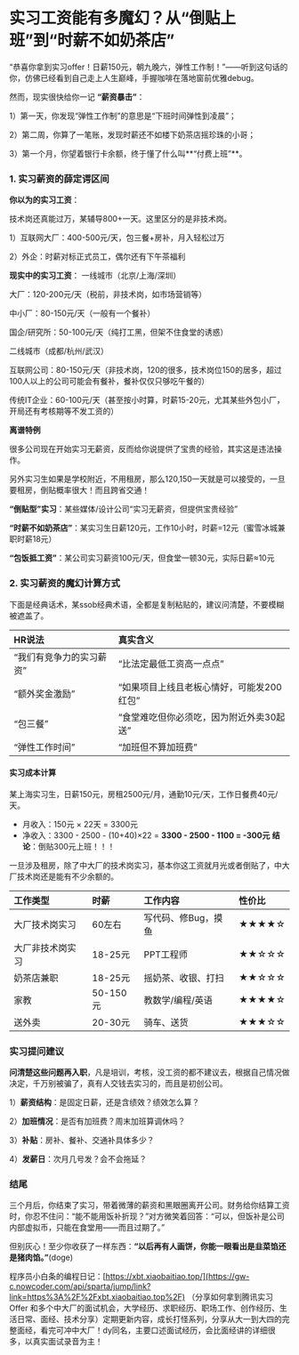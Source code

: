 # 实习工资能有多魔幻？从“倒贴上班”到“时薪不如奶茶店”

“恭喜你拿到实习offer！日薪150元，朝九晚六，弹性工作制！”——听到这句话的你，仿佛已经看到自己走上人生巅峰，手握咖啡在落地窗前优雅debug。

然而，现实很快给你一记 **“薪资暴击”**：

1）第一天，你发现“弹性工作制”的意思是“下班时间弹性到凌晨”；

2）第二周，你算了一笔账，发现时薪还不如楼下奶茶店摇珍珠的小哥；

3）第一个月，你望着银行卡余额，终于懂了什么叫**“付费上班”**。

### 1. 实习薪资的薛定谔区间

**你以为的实习工资**：

技术岗还真能过万，某辅导800+一天。这里区分的是非技术岗。

1）互联网大厂：400-500元/天，包三餐+房补，月入轻松过万

2）外企：时薪对标正式员工，偶尔还有下午茶福利

**现实中的实习工资**：
一线城市（北京/上海/深圳）

大厂：120-200元/天（税前，非技术岗，如市场营销等）

中小厂：80-150元/天（一般有一个餐补）

国企/研究所：50-100元/天（纯打工黑，但架不住食堂的诱惑）

二线城市（成都/杭州/武汉）

互联网公司：80-150元/天（非技术岗，120的很多，技术岗位150的居多，超过100人以上的公司可能会有餐补，餐补仅仅只够吃午餐的）

传统IT企业：60-100元/天（甚至按小时算，时薪15-20元，尤其某些外包小厂，开局还有考核期等不发工资的）

 **离谱特例**

很多公司现在开始实习无薪资，反而给你说提供了宝贵的经验，其实这是违法操作。

另外实习生如果是学校附近，不用租房，那么120,150一天就是可以接受的，一旦要租房，倒贴概率很大！而且跨省交通！

**“倒贴型”实习**：某些媒体/设计公司“实习无薪资，但提供宝贵经验”

**“时薪不如奶茶店”**：某实习生日薪120元，工作10小时，时薪=12元（蜜雪冰城兼职时薪18元）

**“包饭抵工资”**：某公司实习薪资100元/天，但食堂一顿30元，实际日薪≈10元

### 2. 实习薪资的魔幻计算方式

下面是经典话术，某ssob经典术语，全都是复制粘贴的，建议问清楚，不要模糊被遮盖了。

| HR说法                   | 真实含义                                  |
| :----------------------- | :---------------------------------------- |
| “我们有竞争力的实习薪资” | “比法定最低工资高一点点”                  |
| “额外奖金激励”           | “如果项目上线且老板心情好，可能发200红包” |
| “包三餐”                 | “食堂难吃但你必须吃，因为附近外卖30起送”  |
| “弹性工作时间”           | “加班但不算加班费”                        |

#### 实习成本计算

某上海实习生，日薪150元，房租2500元/月，通勤10元/天，工作日餐费40元/天。

- 月收入：150元 × 22天 = 3300元
- 净收入：3300 - 2500 - (10+40)×22 = **3300 - 2500 - 1100 = -300元**
  **结论**：倒贴300元上班！！！

一旦涉及租房，除了中大厂的技术岗实习，基本你这工资就月光或者倒贴了，中大厂技术岗还是能有不少余额的。

| 工作类型         | 时薪     | 工作内容            | 性价比 |
| :--------------- | :------- | :------------------ | :----- |
| 大厂技术岗实习   | 60左右   | 写代码、修Bug，摸鱼 | ★★★★☆  |
| 大厂非技术岗实习 | 18-25元  | PPT工程师           | ★★☆☆☆  |
| 奶茶店兼职       | 18-25元  | 摇奶茶、收银、打扫  | ★★☆☆☆  |
| 家教             | 50-150元 | 教数学/编程/英语    | ★★★★☆  |
| 送外卖           | 20-30元  | 骑车、送货          | ★★★☆☆  |

### 实习提问建议

**问清楚这些问题再入职**，凡是培训，考核，没工资的都不建议去，根据自己情况做决定，千万别被骗了，真有人交钱去实习的，而且是初创公司。

1）**薪资结构**：是固定日薪，还是含绩效？绩效怎么算？

2）**加班情况**：是否有加班费？周末加班算调休吗？

3）**补贴**：房补、餐补、交通补具体多少？

4）**发薪日**：次月几号发？会不会拖延？

### 结尾

三个月后，你结束了实习，带着微薄的薪资和黑眼圈离开公司。财务给你结算工资时，你忍不住问：“能不能用饭补折现？”对方微笑着回答：“可以，但饭补是公司内部虚拟币，只能在食堂用——而且过期了。”

但别灰心！至少你收获了一样东西：**“以后再有人画饼，你能一眼看出是韭菜馅还是猪肉馅。”**(doge)



程序员小白条的编程日记：[https://xbt.xiaobaitiao.top/](https://gw-c.nowcoder.com/api/sparta/jump/link?link=https%3A%2F%2Fxbt.xiaobaitiao.top%2F) （分享如何拿到腾讯实习 Offer 和多个中大厂的面试机会，大学经历、求职经历、职场工作、创作经历、生活日常、面经、技术分享）定期更新内容，成长打怪系列，分享从大一到大四的完整面经，看完可冲中大厂！dy同名，主要口述面试经历，会比面经讲的详细很多，以真实面试录音为主！